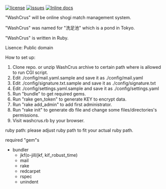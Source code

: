 [![license](https://img.shields.io/badge/license-Public%20Domain-blue.svg)](https://github.com/o-jill/washcrus/)
[![issues](https://img.shields.io/github/issues/o-jill/washcrus.svg)](https://github.com/o-jill/washcrus/issues/)
[![Inline docs](http://inch-ci.org/github/o-jill/washcrus.svg?branch=master)](http://inch-ci.org/github/o-jill/washcrus)

"WashCrus" will be online shogi match management system.

"WashCrus" was named for "洗足池" which is a pond in Tokyo.

"WashCrus" is written in Ruby.

Lisence: Public domain

How to set up:
1. Clone repo. or unzip WashCrus archive to certain path where is allowed to run CGI script.
2. Edit ./config/mail.yaml.sample and save it as ./config/mail.yaml
3. Edit ./config/signature.txt.sample and save it as ./config/signature.txt
4. Edit ./config/settings.yaml.sample and save it as ./config/settings.yaml
5. Run "bundle" to get required gems.
6. Run "rake gen_token" to generate KEY to encrypt data.
7. Run "rake add_admin" to add first administrator.
8. Run "rake init" to generate db file and change some files/directories's permissions.
9. Visit washcrus.rb by your browser.

ruby path:
please adjust ruby path to fit your actual ruby path.

required "gem"s
* bundler
  * jkf(o-jill/jkf, kif_robust_time)
  * mail
  * rake
  * redcarpet
  * rspec
  * unindent
